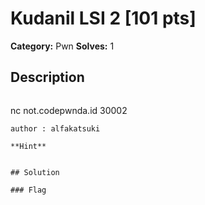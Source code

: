 # Kudanil LSI 2 [101 pts]

**Category:** Pwn
**Solves:** 1

## Description
>```
nc not.codepwnda.id 30002
```
author : alfakatsuki

**Hint**


## Solution

### Flag

